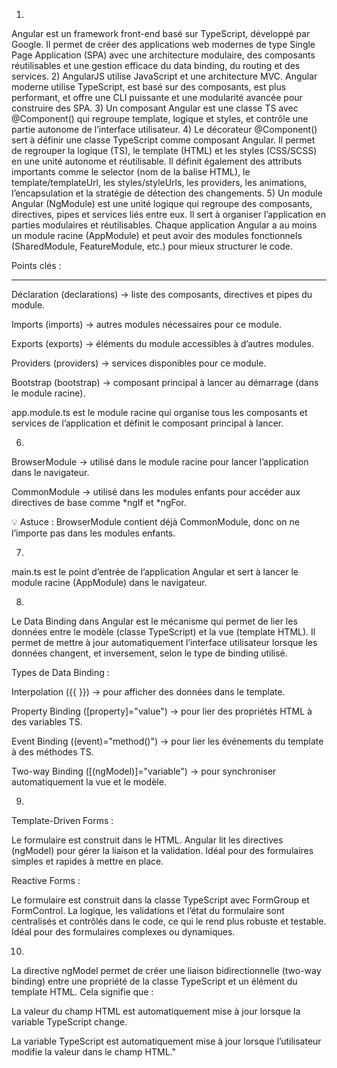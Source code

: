 1)
Angular est un framework front-end basé sur TypeScript, développé par Google.
Il permet de créer des applications web modernes de type Single Page Application (SPA) avec une architecture modulaire, des composants réutilisables et une gestion efficace du data binding, du routing et des services.
2)
AngularJS utilise JavaScript et une architecture MVC. Angular moderne utilise TypeScript, est basé sur des composants, est plus performant, et offre une CLI puissante et une modularité avancée pour construire des SPA.
3)
Un composant Angular est une classe TS avec @Component() qui regroupe template, logique et styles, et contrôle une partie autonome de l’interface utilisateur.
4)
Le décorateur @Component() sert à définir une classe TypeScript comme composant Angular.
Il permet de regrouper la logique (TS), le template (HTML) et les styles (CSS/SCSS) en une unité autonome et réutilisable.
Il définit également des attributs importants comme le selector (nom de la balise HTML), le template/templateUrl, les styles/styleUrls, les providers, les animations, l’encapsulation et la stratégie de détection des changements.
5)
Un module Angular (NgModule) est une unité logique qui regroupe des composants, directives, pipes et services liés entre eux.
Il sert à organiser l’application en parties modulaires et réutilisables.
Chaque application Angular a au moins un module racine (AppModule) et peut avoir des modules fonctionnels (SharedModule, FeatureModule, etc.) pour mieux structurer le code.

Points clés :
**************

Déclaration (declarations) → liste des composants, directives et pipes du module.

Imports (imports) → autres modules nécessaires pour ce module.

Exports (exports) → éléments du module accessibles à d’autres modules.

Providers (providers) → services disponibles pour ce module.

Bootstrap (bootstrap) → composant principal à lancer au démarrage (dans le module racine).

app.module.ts est le module racine qui organise tous les composants et services de l’application et définit le composant principal à lancer.

6)
BrowserModule → utilisé dans le module racine pour lancer l’application dans le navigateur.

CommonModule → utilisé dans les modules enfants pour accéder aux directives de base comme *ngIf et *ngFor.

💡 Astuce : BrowserModule contient déjà CommonModule, donc on ne l’importe pas dans les modules enfants.

7)
main.ts est le point d’entrée de l’application Angular et sert à lancer le module racine (AppModule) dans le navigateur.

8)
Le Data Binding dans Angular est le mécanisme qui permet de lier les données entre le modèle (classe TypeScript) et la vue (template HTML).
Il permet de mettre à jour automatiquement l’interface utilisateur lorsque les données changent, et inversement, selon le type de binding utilisé.

Types de Data Binding :

Interpolation ({{ }}) → pour afficher des données dans le template.

Property Binding ([property]="value") → pour lier des propriétés HTML à des variables TS.

Event Binding ((event)="method()") → pour lier les événements du template à des méthodes TS.

Two-way Binding ([(ngModel)]="variable") → pour synchroniser automatiquement la vue et le modèle.

9)
Template-Driven Forms :

Le formulaire est construit dans le HTML. Angular lit les directives (ngModel) pour gérer la liaison et la validation.
Idéal pour des formulaires simples et rapides à mettre en place.

Reactive Forms :

Le formulaire est construit dans la classe TypeScript avec FormGroup et FormControl.
La logique, les validations et l’état du formulaire sont centralisés et contrôlés dans le code, ce qui le rend plus robuste et testable.
Idéal pour des formulaires complexes ou dynamiques.

10)
La directive ngModel permet de créer une liaison bidirectionnelle (two-way binding) entre une propriété de la classe TypeScript et un élément du template HTML.
Cela signifie que :

La valeur du champ HTML est automatiquement mise à jour lorsque la variable TypeScript change.

La variable TypeScript est automatiquement mise à jour lorsque l’utilisateur modifie la valeur dans le champ HTML."
